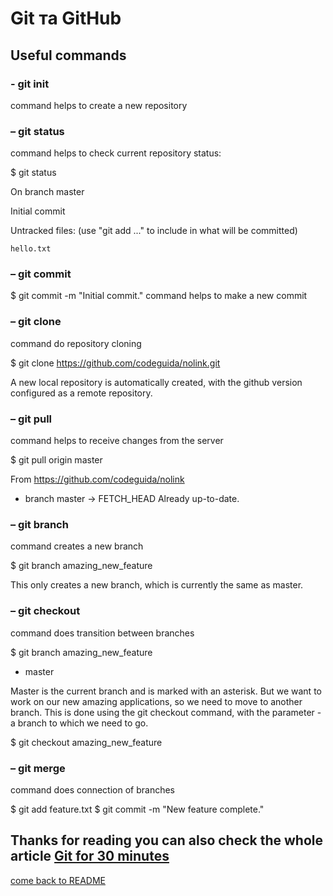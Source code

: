 # Git та GitHub

## Useful commands

### - git init

command helps to create a new repository

### – git status

command helps to check current repository status:

$ git status

On branch master

Initial commit

Untracked files:
  (use "git add ..." to include in what will be committed)

    hello.txt


### – git commit

$ git commit -m "Initial commit."
command helps to make a new commit


### – git clone

command do repository cloning

$ git clone https://github.com/codeguida/nolink.git

A new local repository is automatically created, with the github version configured as a remote repository.

### – git pull

command helps to receive changes from the server

$ git pull origin master

From https://github.com/codeguida/nolink
 * branch            master     -> FETCH_HEAD
Already up-to-date.


### – git branch

command creates a new branch

$ git branch amazing_new_feature

This only creates a new branch, which is currently the same as master.

### – git checkout

command does transition between branches

$ git branch
  amazing_new_feature
* master

Master is the current branch and is marked with an asterisk. But we want to work on our new amazing applications, so we need to move to another branch. This is done using the git checkout command, with the parameter - a branch to which we need to go.

$ git checkout amazing_new_feature

### – git merge

command does connection of branches

$ git add feature.txt
$ git commit -m "New feature complete."

## Thanks for reading you can also check the whole article [Git for 30 minutes](https://codeguida.com/post/453)

[come back to README](../README.md)
